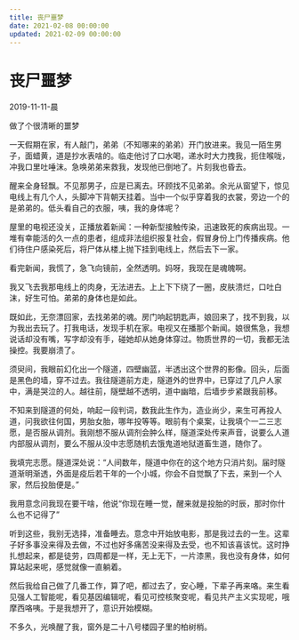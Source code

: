 ```yaml
---
title: 丧尸噩梦
date: 2021-02-08 00:00:00
updated: 2021-02-09 00:00:00
---
```


# 丧尸噩梦
2019-11-11-晨

做了个很清晰的噩梦

一天假期在家，有人敲门，弟弟（不知哪来的弟弟）开门放进来。我见一陌生男子，面蜡黄，道是抄水表啥的。临走他讨了口水喝，递水时大力拽我，扼住喉咙，冲我口里吐唾沫。急唤弟弟来救我，发现他已倒地了。片刻我也昏去。

醒来全身轻飘。不见那男子，应是已离去。环顾找不见弟弟。余光从窗望下，惊见电线上有几个人，头脚冲下背朝天挂着。当中一个似乎穿着我的衣裳，旁边一个的是弟弟的。低头看自己的衣服，咦，我的身体呢？

屋里的电视还没关，正播放着新闻：一种新型接触传染，迅速致死的疾病出现。一堆有幸能活的久一点的患者，组成非法组织报复社会，假冒身份上门传播疾病。他们待住户感染死后，将尸体从楼上抛下挂到电线上，然后去下一家。

看完新闻，我慌了，急飞向镜前，全然透明。妈呀，我现在是魂魄啊。

我又飞去我那电线上的肉身，无法进去。上上下下绕了一圈，皮肤溃烂，口吐白沫，好生可怕。弟弟的身体也是如此。

既如此，无奈漂回家，去找弟弟的魂。房门响起钥匙声，娘回来了，找不到我，以为我出去玩了。打我电话，发现手机在家。电视又在播那个新闻。娘很焦急，我想说话却没有嘴，写字却没有手，碰她却从她身体穿过。物质世界的一切，我都无法操控。我要崩溃了。

须臾间，我眼前幻化出一个隧道，四壁幽蓝，半透出这个世界的影像。回头，后面是黑色的墙，穿不过去。我往隧道前方走，隧道外的世界中，已穿过了几户人家中，满是哭泣的人。越往前，隧壁越不透明，道中幽暗，后墙步步紧跟我前移。

不知来到隧道的何处，响起一段判词，数我此生作为，造业尚少，来生可再投人道，问我欲往何国，男胎女胎，哪年投等等。眼前有个桌案，让我填个一二三志愿，是否服从调剂。我刚想不服从调剂会肿么样，隧道深处传来声音，说要么人道内部服从调剂，要么不服从没中志愿随机去饿鬼道地狱道畜生道，随你了。

我填完志愿。隧道深处说：“人间数年，隧道中你在的这个地方只消片刻。届时隧道渐明渐透，外面是疫后若干年的一个小城，你会不自觉飘了下去，来到一个人家，然后投胎便是。”

我用意念问我现在要干啥，他说“你现在睡一觉，醒来就是投胎的时辰，那时你什么也不记得了”

听到这些，我别无选择，准备睡去。意念中开始放电影，那是我过去的一生。这辈子好多事没来得及去做，不过也好多痛苦没来得及去受，也不知该喜该忧。这时挣扎想起来，都是徒劳，四周都是一样，无上无下，一片漆黑，我也没有身体，如何算站起来呢，感觉就像一直躺着。

然后我给自己做了几番工作，算了吧，都过去了，安心睡，下辈子再来咯。来生看见强人工智能呢，看见基因编辑呢，看见可控核聚变呢，看见共产主义实现呢，哦摩西咯咦。于是我想开了，意识开始模糊。

不多久，光唤醒了我，窗外是二十八号楼园子里的柏树梢。
